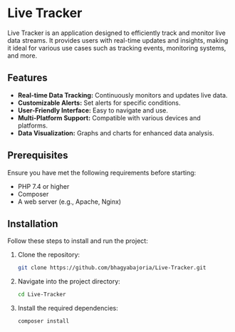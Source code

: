 # Live Tracker

Live Tracker is an application designed to efficiently track and monitor live data streams. It provides users with real-time updates and insights, making it ideal for various use cases such as tracking events, monitoring systems, and more.

## Features

- **Real-time Data Tracking:** Continuously monitors and updates live data.
- **Customizable Alerts:** Set alerts for specific conditions.
- **User-Friendly Interface:** Easy to navigate and use.
- **Multi-Platform Support:** Compatible with various devices and platforms.
- **Data Visualization:** Graphs and charts for enhanced data analysis.

## Prerequisites

Ensure you have met the following requirements before starting:
- PHP 7.4 or higher
- Composer
- A web server (e.g., Apache, Nginx)

## Installation

Follow these steps to install and run the project:

1. Clone the repository:
   ```bash
   git clone https://github.com/bhagyabajoria/Live-Tracker.git
   ```
2. Navigate into the project directory:
   ```bash
   cd Live-Tracker
   ```
3. Install the required dependencies:
   ```bash
   composer install
   ```
